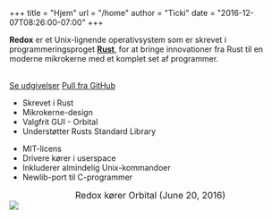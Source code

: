 +++
title = "Hjem"
url = "/home"
author = "Ticki"
date = "2016-12-07T08:26:00-07:00"
+++
<div class="row install-row">
  <div class="col-md-8">
    <p class="pitch">
      <b>Redox</b> er et Unix-lignende operativsystem som er skrevet i programmeringsproget <a style="color: inherit;" href="https://www.rust-lang.org/"><b>Rust</b></a>,
      for at bringe innovationer fra Rust til en moderne mikrokerne med et komplet set af programmer.
    </p>
  </div>
  <div class="col-md-4 install-box">
    <br/>
    <a class="btn btn-primary" href="https://github.com/redox-os/redox/releases">Se udgivelser</a>
    <a class="btn btn-default" href="https://github.com/redox-os/redox/">Pull fra GitHub</a>
  </div>
</div>
<div class="row features">
  <div class="col-md-6">
    <ul class="laundry-list" style="margin-bottom: 0px;">
      <li>Skrevet i Rust</li>
      <li>Mikrokerne-design</li>
      <li>Valgfrit GUI - Orbital</li>
      <li>Understøtter Rusts Standard Library</li>
    </ul>
  </div>
  <div class="col-md-6">
    <ul class="laundry-list">
      <li>MIT-licens</li>
      <li>Drivere kører i userspace</li>
      <li>Inkluderer almindelig Unix-kommandoer</li>
      <li>Newlib-port til C-programmer</li>
    </ul>
  </div>
</div>
<div class="row features">
  <div class="col-sm-12">
    <div style="font-size: 16px; text-align: center;">
      Redox kører Orbital (June 20, 2016)
    </div>
    <a href="/img/screenshot.png">
      <img class="img-responsive" src="/img/screenshot.png"/>
    </a>
  </div>
</div>
